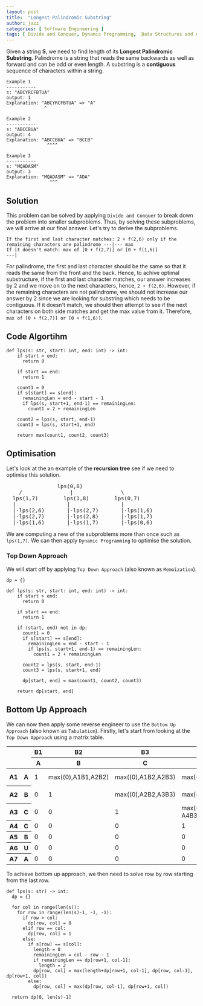 ```yaml
---
layout: post
title:  "Longest Palindromic Substring"
author: jazz
categories: [ Software Engineering ]
tags: [ Divide and Conquer, Dynamic Programming,  Data Structures and Algorithm ]
---
```


Given a string **S**, we need to find length of its **Longest Palindromic Substring**. Palindrome is a string that reads the same backwards as well as forward and can be odd or even length. A substring is a **contiguous** sequence of characters within a string.

```text
Example 1
-----------
s: "ABCYRCFBTUA"
output: 1
Explanation: "ABCYRCFBTUA" => "A"
              ^
```

```text
Example 2
-----------
s: "ABCCBUA"
output: 4
Explanation: "ABCCBUA" => "BCCB"
               ^^^^
```

```text
Example 3
-----------
s: "MQADASM"
output: 3
Explanation: "MQADASM" => "ADA"
                ^^^
```

## Solution

This problem can be solved by applying `Divide and Conquer` to break down the problem into smaller subproblems. Thus, by solving these subproblems, we will arrive at our final answer. Let's try to derive the subproblems.

```text
If the first and last character matches: 2 + f(2,6) only if the remaining characters are palindrome ---|--- max
If it doesn't match: max of [0 + f(2,7)] or [0 + f(1,6)]                                            ---|
```

For palindrome, the first and last character should be the same so that it reads the same from the front and the back. Hence, to achive optimal substructure, if the first and last character matches, our answer increases by 2 and we move on to the next characters, hence, `2 + f(2,6)`. However, if the remaining characters are not palindrome, we should not increase our answer by 2 since we are looking for substring which needs to be contiguous. If it doesn't match, we should then attempt to see if the next characters on both side matches and get the max value from it. Therefore, `max of [0 + f(2,7)] or [0 + f(1,6)]`.

## Code Algortihm

```py3
def lps(s: str, start: int, end: int) -> int:
    if start > end:
      return 0

    if start == end:
      return 1

    count1 = 0
    if s[start] == s[end]:
      remainingLen = end - start - 1
      if lps(s, start+1, end-1) == remainingLen:
        count1 = 2 + remainingLen

    count2 = lps(s, start, end-1)
    count3 = lps(s, start+1, end)

    return max(count1, count2, count3)
```

## Optimisation

Let's look at the an example of the **recursion tree** see if we need to optimise this solution.

<pre class="p-5 text-white bg-dark">
                lps(0,8)
    /               |               \
  lps(1,7)        lps(1,8)        lps(0,7)
  |                |                |
  |-lps(2,6)       |-lps(2,7)       |-lps(1,6)
  |-lps(2,7)       |-lps(2,8)       |-lps(1,7)
  |-lps(1,6)       |-lps(1,7)       |-lps(0,6)
</pre>

We are computing a new of the subproblems more than once such as `lps(1,7)`. We can then apply `Dynamic Programming` to optimise the solution.

### Top Down Approach

We will start off by applying `Top Down Approach` (also known as `Memoization`).

```py3
dp = {}

def lps(s: str, start: int, end: int) -> int:
    if start > end:
      return 0

    if start == end:
      return 1

    if (start, end) not in dp:
      count1 = 0
      if s[start] == s[end]:
        remainingLen = end - start - 1
        if lps(s, start+1, end-1) == remainingLen:
          count1 = 2 + remainingLen

      count2 = lps(s, start, end-1)
      count3 = lps(s, start+1, end)

      dp[start, end] = max(count1, count2, count3)

    return dp[start, end]
```

## Bottom Up Approach

We can now then apply some reverse engineer to use the `Bottom Up Approach` (also known as `Tabulation`). Firstly, let's start from looking at the `Top Down Approach` using a matrix table.

<div class="table-responsive">
  <table class="table table-dark table-striped table-sm table-bordered">
    <thead>
      <tr>
        <th rowspan="2" colspan="2"></th>
        <th>B1</th>
        <th>B2</th>
        <th>B3</th>
        <th>B4</th>
        <th>B5</th>
        <th>B6</th>
        <th>B7</th>
      </tr>
      <tr>
        <th>A</th>
        <th>B</th>
        <th>C</th>
        <th>C</th>
        <th>B</th>
        <th>U</th>
        <th>A</th>
      </tr>
    </thead>
    <tbody>
      <tr>
        <th>A1</th>
        <th>A</th>
        <td class="bg-success">1</td>
        <td>max((0),A1B1,A2B2)</td>
        <td>max((0),A1B2,A2B3)</td>
        <td>max((0),A1B6,A2B4)</td>
        <td>max((0),A1B4,A2B5)</td>
        <td>max((0),A1B5,A2B6)</td>
        <td class="bg-warning">max((A2B6==5?A2B6+2:0),A1B6,A2B7)</td>
      </tr>
      <tr>
        <th>A2</th>
        <th>B</th>
        <td>0</td>
        <td class="bg-success">1</td>
        <td>max((0),A2B2,A3B3)</td>
        <td>max((0),A2B3,A3B4)</td>
        <td class="bg-warning">max((A3B4==2?A3B4+2:0),A2B4,A3B5)</td>
        <td>max((0),A2B5,A3B6)</td>
        <td>max((0),A2B6,A3B7)</td>
      </tr>
      <tr>
        <th>A3</th>
        <th>C</th>
        <td>0</td>
        <td>0</td>
        <td class="bg-success">1</td>
        <td class="bg-warning">max((A4B3==0?A4B3+2:0),A3B3,A4B4)</td>
        <td>max((0),A3B4,A4B5)</td>
        <td>max((0),A3B5,A4B6)</td>
        <td>max((0),A3B6,A4B7)</td>
      </tr>
      <tr>
        <th>A4</th>
        <th>C</th>
        <td>0</td>
        <td>0</td>
        <td>0</td>
        <td class="bg-success">1</td>
        <td>max((0),A4B4,A5B5)</td>
        <td>max((0),A4B5,A5B6)</td>
        <td>max((0),A4B6,A5B7)</td>
      </tr>
      <tr>
        <th>A5</th>
        <th>B</th>
        <td>0</td>
        <td>0</td>
        <td>0</td>
        <td>0</td>
        <td class="bg-success">1</td>
        <td>max((0),A5B5,A6B6)</td>
        <td>max((0),A5B6,A6B7)</td>
      </tr>
      <tr>
        <th>A6</th>
        <th>U</th>
        <td>0</td>
        <td>0</td>
        <td>0</td>
        <td>0</td>
        <td>0</td>
        <td class="bg-success">1</td>
        <td>max((0),A6B6,A7B7)</td>
      </tr>
      <tr>
        <th>A7</th>
        <th>A</th>
        <td>0</td>
        <td>0</td>
        <td>0</td>
        <td>0</td>
        <td>0</td>
        <td>0</td>
        <td class="bg-success">1</td>
      </tr>
    </tbody>
  </table>
</div>

To achieve bottom up approach, we then need to solve row by row starting from the last row.

```py3
def lps(s: str) -> int:
  dp = {}

  for col in range(len(s)):
    for row in range(len(s)-1, -1, -1):
      if row > col:
        dp[row, col] = 0
      elif row == col:
        dp[row, col] = 1
      else:
        if s[row] == s[col]:
          length = 0
          remainingLen = col - row - 1
          if remainingLen == dp[row+1, col-1]:
            length = 2
          dp[row, col] = max(length+dp[row+1, col-1], dp[row, col-1], dp[row+1, col])
        else:
          dp[row, col] = max(dp[row, col-1], dp[row+1, col])

  return dp[0, len(s)-1]
```
